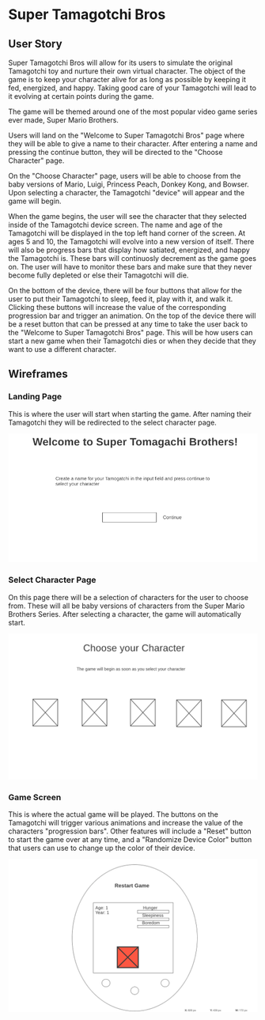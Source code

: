 # Super Tamagotchi Bros

## User Story

Super Tamagotchi Bros will allow for its users to simulate the original Tamagotchi toy and nurture their own virtual character. The object of the game is to keep your character alive for as long as possible by keeping it fed, energized, and happy. Taking good care of your Tamagotchi will lead to it evolving at certain points during the game.

 The game will be themed around one of the most popular video game series ever made, Super Mario Brothers. 

 Users will land on the "Welcome to Super Tamagotchi Bros" page where they will be able to give a name to their character. After entering a name and pressing the continue button, they will be directed to the "Choose Character" page.

 On the "Choose Character" page, users will be able to choose from the baby versions of Mario, Luigi, Princess Peach, Donkey Kong, and Bowser. Upon selecting a character, the Tamagotchi "device" will appear and the game will begin.

 When the game begins, the user will see the character that they selected inside of the Tamagotchi device screen. The name and age of the Tamagotchi will be displayed in the top left hand corner of the screen. At ages 5 and 10, the Tamagotchi will evolve into a new version of itself. There will also be progress bars that display how satiated, energized, and happy the Tamagotchi is. These bars will continuosly decrement as the game goes on. The user will have to monitor these bars and make sure that they never become fully depleted or else their Tamagotchi will die.
 
 On the bottom of the device, there will be four buttons that allow for the user to put their Tamagotchi to sleep, feed it, play with it, and walk it. Clicking these buttons will increase the value of the corresponding progression bar and trigger an animation. On the top of the device there will be a reset button that can be pressed at any time to take the user back to the "Welcome to Super Tamagotchi Bros" page. This will be how users can start a new game when their Tamagotchi dies or when they decide that they want to use a different character. 


## Wireframes

### Landing Page

This is where the user will start when starting the game. After naming their Tamagotchi they will be redirected to the select character page.

![image](assets/First.png)


### Select Character Page

On this page there will be a selection of characters for the user to choose from. These will all be baby versions of characters from the Super Mario Brothers Series. After selecting a character, the game will automatically start.

![image](assets/Second.png)


### Game Screen

This is where the actual game will be played. The buttons on the Tamagotchi will trigger various animations and increase the value of the characters "progression bars". Other features will include a "Reset" button to start the game over at any time, and a "Randomize Device Color" button that users can use to change up the color of their device.

![image](assets/Third.png)


